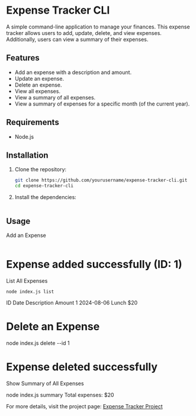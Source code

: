 # Expense Tracker CLI

A simple command-line application to manage your finances. This expense tracker allows users to add, update, delete, and view expenses. Additionally, users can view a summary of their expenses.

## Features

- Add an expense with a description and amount.
- Update an expense.
- Delete an expense.
- View all expenses.
- View a summary of all expenses.
- View a summary of expenses for a specific month (of the current year).

## Requirements

- Node.js

## Installation

1. Clone the repository:
   ```sh
   git clone https://github.com/yourusername/expense-tracker-cli.git
   cd expense-tracker-cli
   ```
2. Install the dependencies:

   ```npm install

   ```

## Usage

Add an Expense

```node index.js add --description "Lunch" --amount 20

```

# Expense added successfully (ID: 1)

List All Expenses

```
node index.js list
```

ID Date Description Amount
1 2024-08-06 Lunch $20

# Delete an Expense

node index.js delete --id 1

# Expense deleted successfully

Show Summary of All Expenses

node index.js summary
Total expenses: $20

For more details, visit the project page: [Expense Tracker Project](https://roadmap.sh/projects/expense-tracker)
